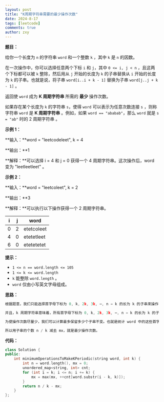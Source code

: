 ```yaml
---
layout: post
title: "K周期字符串需要的最少操作次数"
date: 2024-8-17
tags: [leetcode]
comments: true
author: zxy
---
```


**题目：**

给你一个长度为 `n` 的字符串 `word` 和一个整数 `k` ，其中 `k` 是 `n` 的因数。

在一次操作中，你可以选择任意两个下标 `i` 和 `j`，其中 `0 <= i, j < n` ，且这两个下标都可以被 `k` 整除，然后用从 `j` 开始的长度为 `k` 的子串替换从 `i` 开始的长度为 `k` 的子串。也就是说，将子串 `word[i..i + k - 1]` 替换为子串 `word[j..j + k - 1]` 。

返回使 `word` 成为 **K 周期字符串** 所需的 **最少** 操作次数。

如果存在某个长度为 `k` 的字符串 `s`，使得 `word` 可以表示为任意次数连接 `s` ，则称字符串 `word` 是 **K 周期字符串** 。例如，如果 `word == "ababab"`，那么 `word` 就是 `s = "ab"` 时的 2 周期字符串 。

**示例 1：**

**输入：**word = "leetcodeleet", k = 4

**输出：**1

**解释：**可以选择 i = 4 和 j = 0 获得一个 4 周期字符串。这次操作后，word 变为 "leetleetleet" 。

**示例 2：**

**输入：**word = "leetcoleet", k = 2

**输出：**3

**解释：**可以执行以下操作获得一个 2 周期字符串。

| i    | j    | word       |
| ---- | ---- | ---------- |
| 0    | 2    | etetcoleet |
| 4    | 0    | etetetleet |
| 6    | 0    | etetetetet |

**提示：**

- `1 <= n == word.length <= 105`
- `1 <= k <= word.length`
- `k` 能整除 `word.length` 。
- `word` 仅由小写英文字母组成。

**思路：**

```cpp
根据题意，我们只能选择首字母下标为 0, k, 2k, 3k, ⋯, n − k 的长为 k 的子串来操作（替换）。

并且，k 周期字符串意味着，所有首字母下标为 0, k, 2k, 3k, ⋯, n − k 的长为 k 的子串均相等。

为使操作次数尽量少，我们可以计算最多保留多少个子串不变。也就是统计 word 中的这些首字母下标为 0, k, 2k, 3k, ⋯, n − k 的长为 k 的子串中，出现次数最多的子串的出现次数 mx。用出现次数最多的子串，替换其余子串。

所以用子串的个数 n / k 减去 mx，就是最少操作次数。
```

**代码：**

```cpp
class Solution {
public:
    int minimumOperationsToMakeKPeriodic(string word, int k) {
        int n = word.length(), mx = 0;
        unordered_map<string, int> cnt;
        for (int i = k; i <= n; i += k) {
            mx = max(mx, ++cnt[word.substr(i - k, k)]);
        }
        return n / k - mx;
    }
};
```













